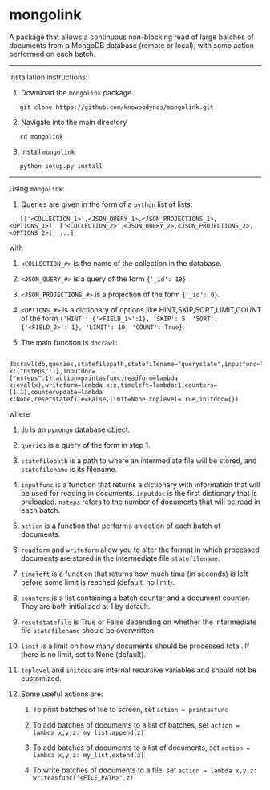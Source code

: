 # mongolink
A package that allows a continuous non-blocking read of large batches of documents from a MongoDB database (remote or local), with some action performed on each batch.

------------------------------------------------------------------------------------------------------------

Installation instructions:

1) Download the `mongolink` package

```
   git clone https://github.com/knowbodynos/mongolink.git
```

2) Navigate into the main directory

```
   cd mongolink
```

3) Install `mongolink`

```
   python setup.py install
```

------------------------------------------------------------------------------------------------------------

Using `mongolink`:

1) Queries are given in the form of a `python` list of lists:

```
   [['<COLLECTION_1>',<JSON_QUERY_1>,<JSON_PROJECTIONS_1>,<OPTIONS_1>], ['<COLLECTION_2>',<JSON_QUERY_2>,<JSON_PROJECTIONS_2>,<OPTIONS_2>], ...]
```

with

   1) `<COLLECTION_#>` is the name of the collection in the database.

   2) `<JSON_QUERY_#>` is a query of the form `{'_id': 10}`.

   3) `<JSON_PROJECTIONS_#>` is a projection of the form `{'_id': 0}`.

   4) `<OPTIONS_#>` is a dictionary of options like HINT,SKIP,SORT,LIMIT,COUNT of the form `{'HINT': {'<FIELD_1>':1}, 'SKIP': 5, 'SORT': {'<FIELD_2>': 1}, 'LIMIT': 10, 'COUNT': True}`.

2) The main function is `dbcrawl`:

```
   dbcrawl(db,queries,statefilepath,statefilename="querystate",inputfunc=lambda x:{"nsteps":1},inputdoc={"nsteps":1},action=printasfunc,readform=lambda x:eval(x),writeform=lambda x:x,timeleft=lambda:1,counters=[1,1],counterupdate=lambda x:None,resetstatefile=False,limit=None,toplevel=True,initdoc={})
```

where

   1) `db` is an `pymongo` database object.

   2) `queries` is a query of the form in step 1.

   3) `statefilepath` is a path to where an intermediate file will be stored, and `statefilename` is its filename.

   4) `inputfunc` is a function that returns a dictionary with information that will be used for reading in documents. `inputdoc` is the first dictionary that is preloaded. `nsteps` refers to the number of documents that will be read in each batch.

   5) `action` is a function that performs an action of each batch of documents.

   6) `readform` and `writeform` allow you to alter the format in which processed documents are stored in the intermediate file `statefilename`.

   7) `timeleft` is a function that returns how much time (in seconds) is left before some limit is reached (default: no limit).

   8) `counters` is a list containing a batch counter and a document counter. They are both initialized at 1 by default.

   9) `resetstatefile` is True or False depending on whether the intermediate file `statefilename` should be overwritten.

   10) `limit` is a limit on how many documents should be processed total. If there is no limit, set to None (default).

   11) `toplevel` and `initdoc` are internal recursive variables and should not be customized.

3) Some useful actions are:

   1) To print batches of file to screen, set `action = printasfunc`

   2) To add batches of documents to a list of batches, set `action = lambda x,y,z: my_list.append(z)`

   3) To add batches of documents to a list of documents, set `action = lambda x,y,z: my_list.extend(z)`

   4) To write batches of documents to a file, set `action = lambda x,y,z: writeasfunc("<FILE_PATH>",z)`